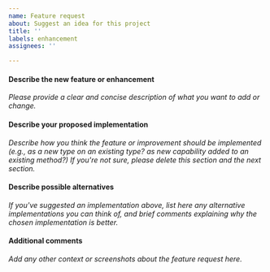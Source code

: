 ```yaml
---
name: Feature request
about: Suggest an idea for this project
title: ''
labels: enhancement
assignees: ''

---
```


#### Describe the new feature or enhancement
*Please provide a clear and concise description of what you want to add or
change.*


#### Describe your proposed implementation
*Describe how you think the feature or improvement should be implemented (e.g., 
as a new type on an existing type? as new capability added to an existing
method?) If you're not sure, please delete this section and the next section.*


#### Describe possible alternatives
*If you've suggested an implementation above, list here any alternative
implementations you can think of, and brief comments explaining why the chosen
implementation is better.*


#### Additional comments
*Add any other context or screenshots about the feature request here.*
